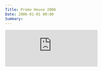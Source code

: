 ```yaml
---
Title: Promo House 2006
Date: 2006-01-01 00:00
Summary:
---
```


<!--
Tags: About, About Music, Continuous DJ Mix
Summary: Continuous DJ Mix / Deep House, Disco House
-->

<!--
### Description

* Continuous DJ Mix
* Genre: Deep House, Disco House
-->

<div class="mixcloud-container">
    <iframe height="120" src="https://www.mixcloud.com/widget/iframe/?hide_cover=1&light=1&hide_artwork=1&feed=%2Ftkmix%2Fhouse-2006%2F" frameborder="0" ></iframe>
</div>
